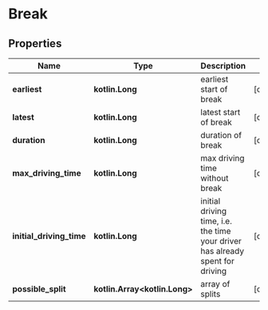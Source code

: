 
# Break

## Properties
Name | Type | Description | Notes
------------ | ------------- | ------------- | -------------
**earliest** | **kotlin.Long** | earliest start of break |  [optional]
**latest** | **kotlin.Long** | latest start of break |  [optional]
**duration** | **kotlin.Long** | duration of break |  [optional]
**max_driving_time** | **kotlin.Long** | max driving time without break |  [optional]
**initial_driving_time** | **kotlin.Long** | initial driving time, i.e. the time your driver has already spent for driving |  [optional]
**possible_split** | **kotlin.Array&lt;kotlin.Long&gt;** | array of splits |  [optional]



